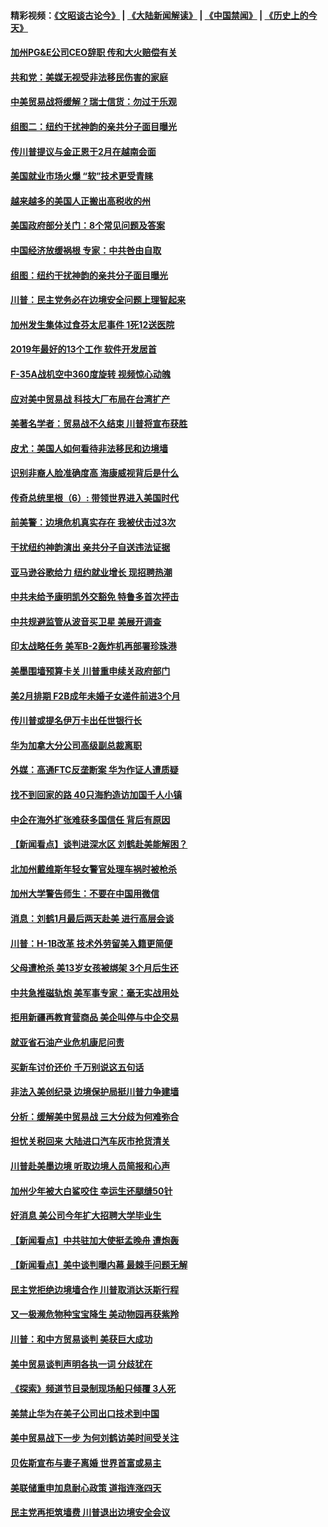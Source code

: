 #### 精彩视频：[《文昭谈古论今》](https://github.com/gfw-breaker/wenzhao/blob/master/README.md?t=01141831) | [《大陆新闻解读》](https://github.com/gfw-breaker/ntdtv-comedy/blob/master/README.md?t=01141831) | [《中国禁闻》](https://github.com/gfw-breaker/ntdtv-news/blob/master/README.md?t=01141831) | [《历史上的今天》](https://github.com/gfw-breaker/today-in-history/blob/master/README.md?t=01141831) 

#### [加州PG&E公司CEO辞职 传和大火赔偿有关](../pages/nsc412/n10975352.md?t=01141831) 

#### [共和党：美媒无视受非法移民伤害的家庭](../pages/nsc412/n10975305.md?t=01141831) 

#### [中美贸易战将缓解？瑞士信货：勿过于乐观](../pages/nsc412/n10975237.md?t=01141831) 

#### [组图二：纽约干扰神韵的亲共分子面目曝光](../pages/nsc412/n10974621.md?t=01141831) 

#### [传川普提议与金正恩于2月在越南会面](../pages/nsc412/n10974214.md?t=01141831) 

#### [美国就业市场火爆 “软”技术更受青睐](../pages/nsc412/n10973213.md?t=01141831) 

#### [越来越多的美国人正搬出高税收的州](../pages/nsc412/n10973199.md?t=01141831) 

#### [美国政府部分关门：8个常见问题及答案](../pages/nsc412/n10973004.md?t=01141831) 

#### [中国经济放缓祸根 专家：中共咎由自取](../pages/nsc412/n10973083.md?t=01141831) 

#### [组图：纽约干扰神韵的亲共分子面目曝光](../pages/nsc412/n10972801.md?t=01141831) 

#### [川普：民主党务必在边境安全问题上理智起来](../pages/nsc412/n10972922.md?t=01141831) 

#### [加州发生集体过食芬太尼事件 1死12送医院](../pages/nsc412/n10972695.md?t=01141831) 

#### [2019年最好的13个工作 软件开发居首](../pages/nsc412/n10967208.md?t=01141831) 

#### [F-35A战机空中360度旋转 视频惊心动魄](../pages/nsc412/n10971751.md?t=01141831) 

#### [应对美中贸易战 科技大厂布局在台湾扩产](../pages/nsc412/n10971277.md?t=01141831) 

#### [美著名学者：贸易战不久结束 川普将宣布获胜](../pages/nsc412/n10971697.md?t=01141831) 

#### [皮尤：美国人如何看待非法移民和边境墙](../pages/nsc412/n10971472.md?t=01141831) 

#### [识别非裔人脸准确度高 海康威视背后是什么](../pages/nsc412/n10971226.md?t=01141831) 

#### [传奇总统里根（6）: 带领世界进入美国时代](../pages/nsc412/n10971227.md?t=01141831) 

#### [前美警：边境危机真实存在 我被伏击过3次](../pages/nsc412/n10971325.md?t=01141831) 

#### [干扰纽约神韵演出 亲共分子自送违法证据](../pages/nsc412/n10969757.md?t=01141831) 

#### [亚马逊谷歌给力 纽约就业增长 现招聘热潮](../pages/nsc412/n10971075.md?t=01141831) 

#### [中共未给予康明凯外交豁免 特鲁多首次抨击](../pages/nsc412/n10970976.md?t=01141831) 

#### [中共规避监管从波音买卫星 美展开调查](../pages/nsc412/n10970960.md?t=01141831) 

#### [印太战略任务 美军B-2轰炸机再部署珍珠港](../pages/nsc412/n10970599.md?t=01141831) 

#### [美墨围墙预算卡关 川普重申续关政府部门](../pages/nsc412/n10970534.md?t=01141831) 

#### [美2月排期 F2B成年未婚子女递件前进3个月](../pages/nsc412/n10970207.md?t=01141831) 

#### [传川普或提名伊万卡出任世银行长](../pages/nsc412/n10970106.md?t=01141831) 

#### [华为加拿大分公司高级副总裁离职](../pages/nsc412/n10969911.md?t=01141831) 

#### [外媒：高通FTC反垄断案 华为作证人遭质疑](../pages/nsc412/n10969482.md?t=01141831) 

#### [找不到回家的路 40只海豹造访加国千人小镇](../pages/nsc412/n10969564.md?t=01141831) 

#### [中企在海外扩张难获多国信任 背后有原因](../pages/nsc412/n10969228.md?t=01141831) 

#### [【新闻看点】谈判进深水区 刘鹤赴美能解困？](../pages/nsc412/n10969116.md?t=01141831) 

#### [北加州戴维斯年轻女警官处理车祸时被枪杀](../pages/nsc412/n10969582.md?t=01141831) 

#### [加州大学警告师生：不要在中国用微信](../pages/nsc412/n10969475.md?t=01141831) 

#### [消息：刘鹤1月最后两天赴美 进行高层会谈](../pages/nsc412/n10967146.md?t=01141831) 

#### [川普：H-1B改革 技术外劳留美入籍更简便](../pages/nsc412/n10968990.md?t=01141831) 

#### [父母遭枪杀 美13岁女孩被绑架 3个月后生还](../pages/nsc412/n10968787.md?t=01141831) 

#### [中共急推磁轨炮 美军事专家：毫无实战用处](../pages/nsc412/n10968326.md?t=01141831) 

#### [拒用新疆再教育营商品 美企叫停与中企交易](../pages/nsc412/n10967266.md?t=01141831) 

#### [就亚省石油产业危机康尼问责](../pages/nsc412/n10967310.md?t=01141831) 

#### [买新车讨价还价 千万别说这五句话](../pages/nsc412/n10966559.md?t=01141831) 

#### [非法入美创纪录 边境保护局挺川普力争建墙](../pages/nsc412/n10966872.md?t=01141831) 

#### [分析：缓解美中贸易战 三大分歧为何难弥合](../pages/nsc412/n10966845.md?t=01141831) 

#### [担忧关税回来 大陆进口汽车灰市抢货清关](../pages/nsc412/n10966734.md?t=01141831) 

#### [川普赴美墨边境 听取边境人员简报和心声](../pages/nsc412/n10966781.md?t=01141831) 

#### [加州少年被大白鲨咬住 幸运生还腿缝50针](../pages/nsc412/n10966637.md?t=01141831) 

#### [好消息 美公司今年扩大招聘大学毕业生](../pages/nsc412/n10966671.md?t=01141831) 

#### [【新闻看点】中共驻加大使挺孟晚舟 遭炮轰](../pages/nsc412/n10966495.md?t=01141831) 

#### [【新闻看点】美中谈判曝内幕 最棘手问题无解](../pages/nsc412/n10966115.md?t=01141831) 

#### [民主党拒绝边境墙合作 川普取消达沃斯行程](../pages/nsc412/n10966613.md?t=01141831) 

#### [又一极濒危物种宝宝降生 美动物园再获紫羚](../pages/nsc412/n10966526.md?t=01141831) 

#### [川普：和中方贸易谈判 美获巨大成功](../pages/nsc412/n10966506.md?t=01141831) 

#### [美中贸易谈判声明各执一词 分歧犹在](../pages/nsc412/n10966376.md?t=01141831) 

#### [《探索》频道节目录制现场船只倾覆 3人死](../pages/nsc412/n10966232.md?t=01141831) 

#### [美禁止华为在美子公司出口技术到中国](../pages/nsc412/n10966359.md?t=01141831) 

#### [美中贸易战下一步 为何刘鹤访美时间受关注](../pages/nsc412/n10964471.md?t=01141831) 

#### [贝佐斯宣布与妻子离婚 世界首富或易主](../pages/nsc412/n10964638.md?t=01141831) 

#### [美联储重申加息耐心政策 道指连涨四天](../pages/nsc412/n10964591.md?t=01141831) 

#### [民主党再拒筑墙费 川普退出边境安全会议](../pages/nsc412/n10964507.md?t=01141831) 

